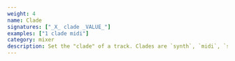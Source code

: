 ```yaml
---
weight: 4
name: Clade
signatures: ["_X_ clade _VALUE_"]
examples: ["1 clade midi"]
category: mixer
description: Set the "clade" of a track. Clades are `synth`, `midi`, `sampler`, and `crow`.
---
```

